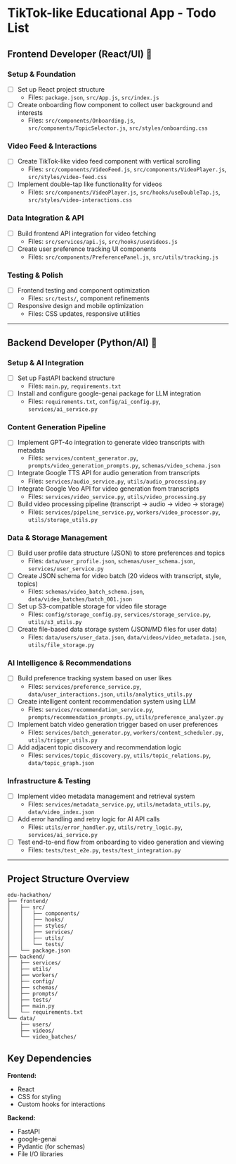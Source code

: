 # TikTok-like Educational App - Todo List

## Frontend Developer (React/UI) 🎨

### Setup & Foundation
- [ ] Set up React project structure
  - Files: `package.json`, `src/App.js`, `src/index.js`
- [ ] Create onboarding flow component to collect user background and interests
  - Files: `src/components/Onboarding.js`, `src/components/TopicSelector.js`, `src/styles/onboarding.css`

### Video Feed & Interactions
- [ ] Create TikTok-like video feed component with vertical scrolling
  - Files: `src/components/VideoFeed.js`, `src/components/VideoPlayer.js`, `src/styles/video-feed.css`
- [ ] Implement double-tap like functionality for videos
  - Files: `src/components/VideoPlayer.js`, `src/hooks/useDoubleTap.js`, `src/styles/video-interactions.css`

### Data Integration & API
- [ ] Build frontend API integration for video fetching
  - Files: `src/services/api.js`, `src/hooks/useVideos.js`
- [ ] Create user preference tracking UI components
  - Files: `src/components/PreferencePanel.js`, `src/utils/tracking.js`

### Testing & Polish
- [ ] Frontend testing and component optimization
  - Files: `src/tests/`, component refinements
- [ ] Responsive design and mobile optimization
  - Files: CSS updates, responsive utilities

---

## Backend Developer (Python/AI) 🤖

### Setup & AI Integration
- [ ] Set up FastAPI backend structure
  - Files: `main.py`, `requirements.txt`
- [ ] Install and configure google-genai package for LLM integration
  - Files: `requirements.txt`, `config/ai_config.py`, `services/ai_service.py`

### Content Generation Pipeline
- [ ] Implement GPT-4o integration to generate video transcripts with metadata
  - Files: `services/content_generator.py`, `prompts/video_generation_prompts.py`, `schemas/video_schema.json`
- [ ] Integrate Google TTS API for audio generation from transcripts
  - Files: `services/audio_service.py`, `utils/audio_processing.py`
- [ ] Integrate Google Veo API for video generation from transcripts
  - Files: `services/video_service.py`, `utils/video_processing.py`
- [ ] Build video processing pipeline (transcript → audio → video → storage)
  - Files: `services/pipeline_service.py`, `workers/video_processor.py`, `utils/storage_utils.py`

### Data & Storage Management
- [ ] Build user profile data structure (JSON) to store preferences and topics
  - Files: `data/user_profile.json`, `schemas/user_schema.json`, `services/user_service.py`
- [ ] Create JSON schema for video batch (20 videos with transcript, style, topics)
  - Files: `schemas/video_batch_schema.json`, `data/video_batches/batch_001.json`
- [ ] Set up S3-compatible storage for video file storage
  - Files: `config/storage_config.py`, `services/storage_service.py`, `utils/s3_utils.py`
- [ ] Create file-based data storage system (JSON/MD files for user data)
  - Files: `data/users/user_data.json`, `data/videos/video_metadata.json`, `utils/file_storage.py`

### AI Intelligence & Recommendations
- [ ] Build preference tracking system based on user likes
  - Files: `services/preference_service.py`, `data/user_interactions.json`, `utils/analytics_utils.py`
- [ ] Create intelligent content recommendation system using LLM
  - Files: `services/recommendation_service.py`, `prompts/recommendation_prompts.py`, `utils/preference_analyzer.py`
- [ ] Implement batch video generation trigger based on user preferences
  - Files: `services/batch_generator.py`, `workers/content_scheduler.py`, `utils/trigger_utils.py`
- [ ] Add adjacent topic discovery and recommendation logic
  - Files: `services/topic_discovery.py`, `utils/topic_relations.py`, `data/topic_graph.json`

### Infrastructure & Testing
- [ ] Implement video metadata management and retrieval system
  - Files: `services/metadata_service.py`, `utils/metadata_utils.py`, `data/video_index.json`
- [ ] Add error handling and retry logic for AI API calls
  - Files: `utils/error_handler.py`, `utils/retry_logic.py`, `services/ai_service.py`
- [ ] Test end-to-end flow from onboarding to video generation and viewing
  - Files: `tests/test_e2e.py`, `tests/test_integration.py`

---

## Project Structure Overview

```
edu-hackathon/
├── frontend/
│   ├── src/
│   │   ├── components/
│   │   ├── hooks/
│   │   ├── styles/
│   │   ├── services/
│   │   ├── utils/
│   │   └── tests/
│   └── package.json
├── backend/
│   ├── services/
│   ├── utils/
│   ├── workers/
│   ├── config/
│   ├── schemas/
│   ├── prompts/
│   ├── tests/
│   ├── main.py
│   └── requirements.txt
└── data/
    ├── users/
    ├── videos/
    └── video_batches/
```

## Key Dependencies

**Frontend:**
- React
- CSS for styling
- Custom hooks for interactions

**Backend:**
- FastAPI
- google-genai
- Pydantic (for schemas)
- File I/O libraries